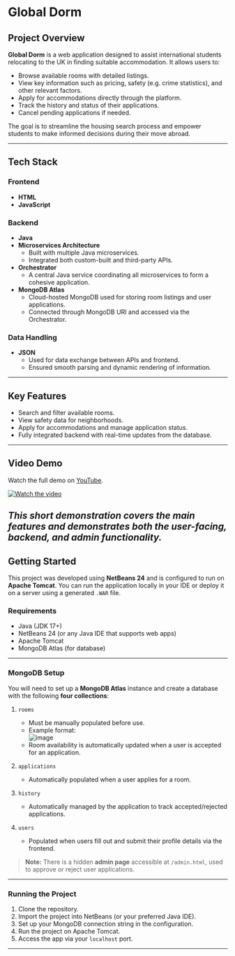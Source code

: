 # Global Dorm

## Project Overview

**Global Dorm** is a web application designed to assist international students relocating to the UK in finding suitable accommodation. It allows users to:

- Browse available rooms with detailed listings.
- View key information such as pricing, safety (e.g. crime statistics), and other relevant factors.
- Apply for accommodations directly through the platform.
- Track the history and status of their applications.
- Cancel pending applications if needed.

The goal is to streamline the housing search process and empower students to make informed decisions during their move abroad.

---

## Tech Stack

### Frontend
- **HTML**
- **JavaScript**

### Backend
- **Java**
- **Microservices Architecture**
  - Built with multiple Java microservices.
  - Integrated both custom-built and third-party APIs.
- **Orchestrator**
  - A central Java service coordinating all microservices to form a cohesive application.
- **MongoDB Atlas**
  - Cloud-hosted MongoDB used for storing room listings and user applications.
  - Connected through MongoDB URI and accessed via the Orchestrator.

### Data Handling
- **JSON**
  - Used for data exchange between APIs and frontend.
  - Ensured smooth parsing and dynamic rendering of information.

---

## Key Features

- Search and filter available rooms.
- View safety data for neighborhoods.
- Apply for accommodations and manage application status.
- Fully integrated backend with real-time updates from the database.

---

## Video Demo

Watch the full demo on [YouTube](https://youtu.be/K7h_73U_Oiw).

[![Watch the video](https://img.youtube.com/vi/K7h_73U_Oiw/0.jpg)](https://youtu.be/K7h_73U_Oiw)

*This short demonstration covers the main features and demonstrates both the user-facing, backend, and admin functionality.*
---

## Getting Started

This project was developed using **NetBeans 24** and is configured to run on **Apache Tomcat**. You can run the application locally in your IDE or deploy it on a server using a generated `.WAR` file.

### Requirements
- Java (JDK 17+)
- NetBeans 24 (or any Java IDE that supports web apps)
- Apache Tomcat
- MongoDB Atlas (for database)

---

### MongoDB Setup

You will need to set up a **MongoDB Atlas** instance and create a database with the following **four collections**:

1. `rooms`  
   - Must be manually populated before use.  
   - Example format:  
     ![image](https://github.com/user-attachments/assets/5e941df7-2ea1-4529-94ee-b91525e404a4)  
   - Room availability is automatically updated when a user is accepted for an application.

2. `applications`  
   - Automatically populated when a user applies for a room.

3. `history`  
   - Automatically managed by the application to track accepted/rejected applications.

4. `users`  
   - Populated when users fill out and submit their profile details via the frontend.

> **Note:** There is a hidden **admin page** accessible at `/admin.html`, used to approve or reject user applications.

---

### Running the Project

1. Clone the repository.
2. Import the project into NetBeans (or your preferred Java IDE).
3. Set up your MongoDB connection string in the configuration.
4. Run the project on Apache Tomcat.
5. Access the app via your `localhost` port.

---



